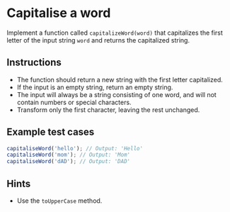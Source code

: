 # Capitalise a word

Implement a function called `capitalizeWord(word)` that capitalizes the first letter of the input string `word` and returns the capitalized string.

## Instructions

*   The function should return a new string with the first letter capitalized.
*   If the input is an empty string, return an empty string.
*   The input will always be a string consisting of one word, and will not contain numbers or special characters.
*   Transform only the first character, leaving the rest unchanged.

## Example test cases

```javascript
capitaliseWord('hello'); // Output: 'Hello'
capitaliseWord('mom'); // Output: 'Mom'
capitaliseWord('dAD'); // Output: 'DAD'
```

Hints
-----

*   Use the `toUpperCase` method.
